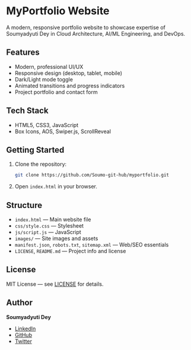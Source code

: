 # MyPortfolio Website

A modern, responsive portfolio website to showcase expertise of Soumyadyuti Dey in Cloud Architecture, AI/ML Engineering, and DevOps.

## Features
- Modern, professional UI/UX
- Responsive design (desktop, tablet, mobile)
- Dark/Light mode toggle
- Animated transitions and progress indicators
- Project portfolio and contact form

## Tech Stack
- HTML5, CSS3, JavaScript
- Box Icons, AOS, Swiper.js, ScrollReveal

## Getting Started
1. Clone the repository:
   ```bash
   git clone https://github.com/Soumo-git-hub/myportfolio.git
   ```
2. Open `index.html` in your browser.

## Structure
- `index.html` — Main website file
- `css/style.css` — Stylesheet
- `js/script.js` — JavaScript
- `images/` — Site images and assets
- `manifest.json`, `robots.txt`, `sitemap.xml` — Web/SEO essentials
- `LICENSE`, `README.md` — Project info and license

## License
MIT License — see [LICENSE](LICENSE) for details.

## Author
**Soumyadyuti Dey**
- [LinkedIn](https://www.linkedin.com/in/soumyadyuti-dey-245sd/)
- [GitHub](https://github.com/Soumo-git-hub)
- [Twitter](https://x.com/SoumyadyutiDey)

